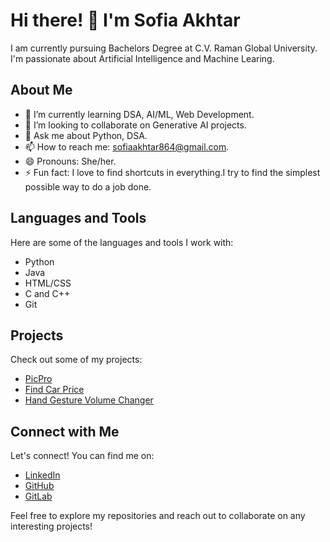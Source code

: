 # Hi there! 👋 I'm Sofia Akhtar

I am currently pursuing Bachelors Degree at C.V. Raman Global University. I'm passionate about Artificial Intelligence and Machine Learing.

## About Me

- 🌱 I’m currently learning DSA, AI/ML, Web Development.
- 👯 I’m looking to collaborate on Generative AI projects.
- 💬 Ask me about Python, DSA.
- 📫 How to reach me: sofiaakhtar864@gmail.com.
- 😄 Pronouns: She/her.
- ⚡ Fun fact: I love to find shortcuts in everything.I try to find the simplest possible way to do a job done.

## Languages and Tools

Here are some of the languages and tools I work with:

- Python
- Java
- HTML/CSS
- C and C++
- Git

## Projects

Check out some of my projects:

- [PicPro](https://gitlab.com/sofiaakhtar468/picpro)
- [Find Car Price](https://github.com/SofiaAkhtar/Find-Car-Price)
- [Hand Gesture Volume Changer](https://github.com/SofiaAkhtar/Hand-Gesture-Volume-Changer)

## Connect with Me

Let's connect! You can find me on:

- [LinkedIn](https://www.linkedin.com/in/sofia-akhtar-1a72a7251/)
- [GitHub](https://github.com/SofiaAkhtar)
- [GitLab](https://gitlab.com/sofiaakhtar468)

Feel free to explore my repositories and reach out to collaborate on any interesting projects!

